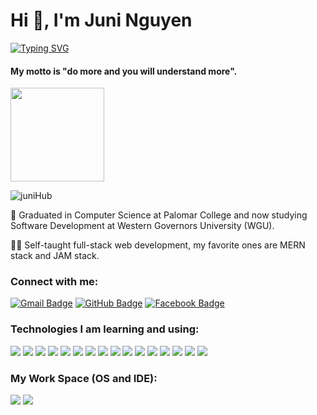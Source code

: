 
<h1>Hi 👋, I'm Juni Nguyen</h1>

[![Typing SVG](https://readme-typing-svg.herokuapp.com?color=6C4E92&size=22&center=true&vCenter=true&lines=A+Passionate+Full-Stack+Developer;A+Learning+Enthusiast)](https://git.io/typing-svg)

<h4> My motto is "do more and you will understand more". </h4>

<p><img height="150" width="150" src="https://res.cloudinary.com/dafolrlpj/image/upload/v1622376152/gallery/xyniwm2w4quh6k3xnnsr.gif"></p>

<p> <img src="https://komarev.com/ghpvc/?username=juniHub&label=Profile&color=0e75b6&style=flat" alt="juniHub" /> </p>

🏫 Graduated in Computer Science at Palomar College and now studying Software Development at Western Governors University (WGU).

👩‍💻 Self-taught full-stack web development, my favorite ones are MERN stack and JAM stack.


<h3 align="left">Connect with me:</h3>

[![Gmail Badge](https://img.shields.io/badge/Gmail-D14836?style=for-the-badge&logo=gmail&logoColor=white)](mailto:hellojuninguyen@gmail.com)
[![GitHub Badge](https://img.shields.io/badge/GitHub-100000?style=for-the-badge&logo=github&logoColor=white)](https://github.com/juniHub)
[![Facebook Badge](https://img.shields.io/badge/Facebook-1877F2?style=for-the-badge&logo=facebook&logoColor=white)](https://www.facebook.com/helloJuniNguyen)


<h3 align="left">Technologies I am learning and using:</h3>
<p>
<img src="https://img.shields.io/badge/HTML5-E34F26?style=for-the-badge&logo=html5&logoColor=white" />
  <img src="https://img.shields.io/badge/CSS3-1572B6?style=for-the-badge&logo=css3&logoColor=white" />
    <img src="https://img.shields.io/badge/Bootstrap-563D7C?style=for-the-badge&logo=bootstrap&logoColor=white" />
      <img src="https://img.shields.io/badge/Material--UI-0081CB?style=for-the-badge&logo=material-ui&logoColor=white" />
 <img src="https://img.shields.io/badge/-materialize--css-ff69b4?style=for-the-badge&logo=materialize--css&logoColor=white" />
      <img src="https://img.shields.io/badge/jQuery-0769AD?style=for-the-badge&logo=jquery&logoColor=white" />
  <img src="https://img.shields.io/badge/JavaScript-323330?style=for-the-badge&logo=javascript&logoColor=F7DF1E" />
  <img src="https://img.shields.io/badge/Java-ED8B00?style=for-the-badge&logo=java&logoColor=white" />
   <img src="https://img.shields.io/badge/npm-CB3837?style=for-the-badge&logo=npm&logoColor=white" />
    <img src="https://img.shields.io/badge/Node.js-43853D?style=for-the-badge&logo=node-dot-js&logoColor=white" />
     <img src="https://img.shields.io/badge/Express.js-000000?style=for-the-badge&logo=express&logoColor=white" />
    <img src="https://img.shields.io/badge/React-20232A?style=for-the-badge&logo=react&logoColor=61DAFB" />
    <img src="https://img.shields.io/badge/Gatsby-663399?style=for-the-badge&logo=gatsby&logoColor=white" />
     <img src="https://img.shields.io/badge/MongoDB-4EA94B?style=for-the-badge&logo=mongodb&logoColor=white" />
  <img src="https://img.shields.io/badge/next.js-000000?style=for-the-badge&logo=next-dot-js&logoColor=white" />
  <img src="https://img.shields.io/badge/firebase-ffca28?style=for-the-badge&logo=firebase&logoColor=black" />

</p>

<h3 align="left">My Work Space (OS and IDE):</h3>
<p>
  <img src="https://img.shields.io/badge/Windows-0078D6?style=for-the-badge&logo=windows&logoColor=white" />
   <img src="https://img.shields.io/badge/Visual_Studio_Code-0078D4?style=for-the-badge&logo=visual%20studio%20code&logoColor=white" />

</p>
  

